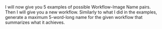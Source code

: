 I will now give you 5 examples of possible Workflow-Image Name pairs. Then I will give you a new workflow. Similarly to what I did in the examples, generate a maximum 5-word-long name for the given workflow that summarizes what it achieves.


